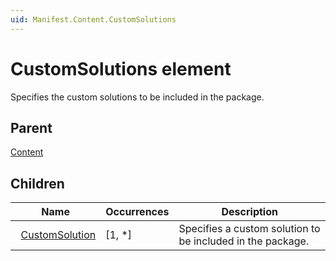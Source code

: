 ```yaml
---
uid: Manifest.Content.CustomSolutions
---
```


# CustomSolutions element

Specifies the custom solutions to be included in the package.

## Parent

[Content](xref:Manifest.Content)

## Children

|Name|Occurrences|Description|
|--- |--- |--- |
|&nbsp;&nbsp;[CustomSolution](xref:Manifest.Content.CustomSolutions.CustomSolution)|[1, *]|Specifies a custom solution to be included in the package.|
